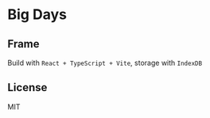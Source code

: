 # Big Days

## Frame
Build with ` React + TypeScript + Vite `, storage with ` IndexDB `

## License
MIT
